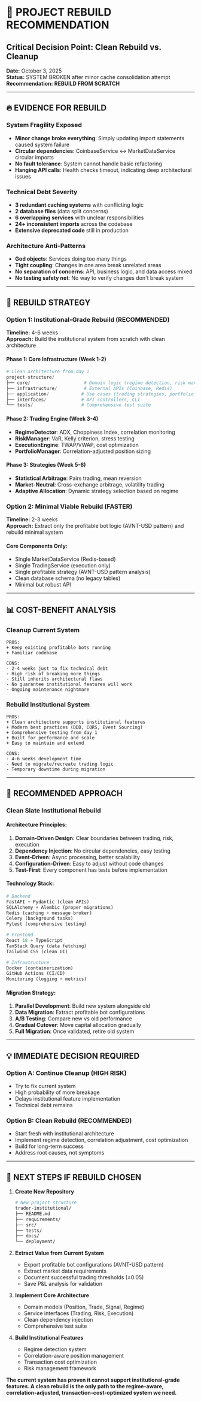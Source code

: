 # 🚨 PROJECT REBUILD RECOMMENDATION
## Critical Decision Point: Clean Rebuild vs. Cleanup

**Date:** October 3, 2025  
**Status:** SYSTEM BROKEN after minor cache consolidation attempt  
**Recommendation:** **REBUILD FROM SCRATCH**

---

## 🔥 **EVIDENCE FOR REBUILD**

### **System Fragility Exposed**
- **Minor change broke everything**: Simply updating import statements caused system failure
- **Circular dependencies**: CoinbaseService ↔ MarketDataService circular imports
- **No fault tolerance**: System cannot handle basic refactoring
- **Hanging API calls**: Health checks timeout, indicating deep architectural issues

### **Technical Debt Severity**
- **3 redundant caching systems** with conflicting logic
- **2 database files** (data split concerns)
- **6 overlapping services** with unclear responsibilities
- **24+ inconsistent imports** across the codebase
- **Extensive deprecated code** still in production

### **Architecture Anti-Patterns**
- **God objects**: Services doing too many things
- **Tight coupling**: Changes in one area break unrelated areas
- **No separation of concerns**: API, business logic, and data access mixed
- **No testing safety net**: No way to verify changes don't break system

---

## 🎯 **REBUILD STRATEGY**

### **Option 1: Institutional-Grade Rebuild (RECOMMENDED)**
**Timeline:** 4-6 weeks  
**Approach:** Build the institutional system from scratch with clean architecture

#### **Phase 1: Core Infrastructure (Week 1-2)**
```python
# Clean architecture from day 1
project-structure/
├── core/                    # Domain logic (regime detection, risk management)
├── infrastructure/          # External APIs (Coinbase, Redis)
├── application/            # Use cases (trading strategies, portfolio management)
├── interfaces/             # API controllers, CLI
└── tests/                  # Comprehensive test suite
```

#### **Phase 2: Trading Engine (Week 3-4)**
- **RegimeDetector**: ADX, Choppiness Index, correlation monitoring
- **RiskManager**: VaR, Kelly criterion, stress testing
- **ExecutionEngine**: TWAP/VWAP, cost optimization
- **PortfolioManager**: Correlation-adjusted position sizing

#### **Phase 3: Strategies (Week 5-6)**
- **Statistical Arbitrage**: Pairs trading, mean reversion
- **Market-Neutral**: Cross-exchange arbitrage, volatility trading
- **Adaptive Allocation**: Dynamic strategy selection based on regime

### **Option 2: Minimal Viable Rebuild (FASTER)**
**Timeline:** 2-3 weeks  
**Approach:** Extract only the profitable bot logic (AVNT-USD pattern) and rebuild minimal system

#### **Core Components Only:**
- Single MarketDataService (Redis-based)
- Single TradingService (execution only)
- Single profitable strategy (AVNT-USD pattern analysis)
- Clean database schema (no legacy tables)
- Minimal but robust API

---

## 📊 **COST-BENEFIT ANALYSIS**

### **Cleanup Current System**
```
PROS:
+ Keep existing profitable bots running
+ Familiar codebase

CONS:
- 2-4 weeks just to fix technical debt
- High risk of breaking more things
- Still inherits architectural flaws
- No guarantee institutional features will work
- Ongoing maintenance nightmare
```

### **Rebuild Institutional System**
```
PROS:
+ Clean architecture supports institutional features
+ Modern best practices (DDD, CQRS, Event Sourcing)
+ Comprehensive testing from day 1
+ Built for performance and scale
+ Easy to maintain and extend

CONS:
- 4-6 weeks development time
- Need to migrate/recreate trading logic
- Temporary downtime during migration
```

---

## 🚀 **RECOMMENDED APPROACH**

### **Clean Slate Institutional Rebuild**

#### **Architecture Principles:**
1. **Domain-Driven Design**: Clear boundaries between trading, risk, execution
2. **Dependency Injection**: No circular dependencies, easy testing
3. **Event-Driven**: Async processing, better scalability
4. **Configuration-Driven**: Easy to adjust without code changes
5. **Test-First**: Every component has tests before implementation

#### **Technology Stack:**
```python
# Backend
FastAPI + Pydantic (clean APIs)
SQLAlchemy + Alembic (proper migrations)
Redis (caching + message broker)
Celery (background tasks)
Pytest (comprehensive testing)

# Frontend
React 18 + TypeScript
TanStack Query (data fetching)
Tailwind CSS (clean UI)

# Infrastructure
Docker (containerization)
GitHub Actions (CI/CD)
Monitoring (logging + metrics)
```

#### **Migration Strategy:**
1. **Parallel Development**: Build new system alongside old
2. **Data Migration**: Extract profitable bot configurations
3. **A/B Testing**: Compare new vs old performance
4. **Gradual Cutover**: Move capital allocation gradually
5. **Full Migration**: Once validated, retire old system

---

## 💡 **IMMEDIATE DECISION REQUIRED**

### **Option A: Continue Cleanup (HIGH RISK)**
- Try to fix current system
- High probability of more breakage
- Delays institutional feature implementation
- Technical debt remains

### **Option B: Clean Rebuild (RECOMMENDED)**
- Start fresh with institutional architecture
- Implement regime detection, correlation adjustment, cost optimization
- Build for long-term success
- Address root causes, not symptoms

---

## 🎯 **NEXT STEPS IF REBUILD CHOSEN**

1. **Create New Repository**
   ```bash
   # New project structure
   trader-institutional/
   ├── README.md
   ├── requirements/
   ├── src/
   ├── tests/
   ├── docs/
   └── deployment/
   ```

2. **Extract Value from Current System**
   - Export profitable bot configurations (AVNT-USD pattern)
   - Extract market data requirements
   - Document successful trading thresholds (±0.05)
   - Save P&L analysis for validation

3. **Implement Core Architecture**
   - Domain models (Position, Trade, Signal, Regime)
   - Service interfaces (Trading, Risk, Execution)
   - Clean dependency injection
   - Comprehensive test suite

4. **Build Institutional Features**
   - Regime detection system
   - Correlation-aware position management
   - Transaction cost optimization
   - Risk management framework

**The current system has proven it cannot support institutional-grade features. A clean rebuild is the only path to the regime-aware, correlation-adjusted, transaction-cost-optimized system we need.**